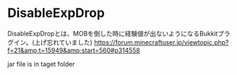 # DisableExpDrop
DisableExpDropとは、MOBを倒した時に経験値が出ないようになるBukkitプラグイン。(上げ忘れていました) https://forum.minecraftuser.jp/viewtopic.php?f=21&amp;t=15949&amp;start=560#p314558

jar file is in taget folder

